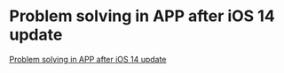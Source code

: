 # Problem solving in APP after iOS 14 update
[Problem solving in APP after iOS 14 update](https://aiwithcloud.com/2022/09/19/problem_solving_in_app_after_ios_14_update/)